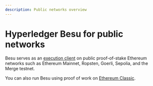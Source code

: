 ```yaml
---
description: Public networks overview
---
```


# Hyperledger Besu for public networks

Besu serves as an [execution client](concepts/the-merge.md) on public proof-of-stake Ethereum
networks such as Ethereum Mainnet, Ropsten, Goerli, Sepolia, and the Merge testnet.

You can also run Besu using proof of work on [Ethereum Classic](how-to/use-pow/mining.md).
